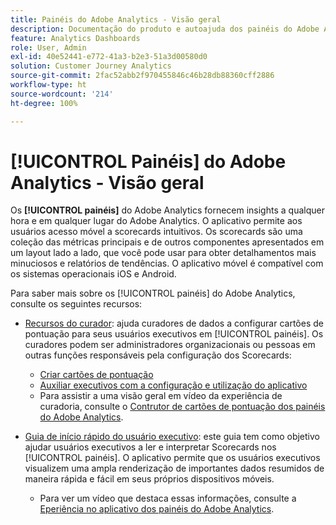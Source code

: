 ```yaml
---
title: Painéis do Adobe Analytics - Visão geral
description: Documentação do produto e autoajuda dos painéis do Adobe Analytics
feature: Analytics Dashboards
role: User, Admin
exl-id: 40e52441-e772-41a3-b2e3-51a3d00580d0
solution: Customer Journey Analytics
source-git-commit: 2fac52abb2f970455846c46b28db88360cff2886
workflow-type: ht
source-wordcount: '214'
ht-degree: 100%

---
```


# [!UICONTROL Painéis] do Adobe Analytics - Visão geral

Os **[!UICONTROL painéis]** do Adobe Analytics fornecem insights a qualquer hora e em qualquer lugar do Adobe Analytics. O aplicativo permite aos usuários acesso móvel a scorecards intuitivos. Os scorecards são uma coleção das métricas principais e de outros componentes apresentados em um layout lado a lado, que você pode usar para obter detalhamentos mais minuciosos e relatórios de tendências. O aplicativo móvel é compatível com os sistemas operacionais iOS e Android.

Para saber mais sobre os [!UICONTROL painéis] do Adobe Analytics, consulte os seguintes recursos:

* [Recursos do curador](/help/mobile-app/curator.md): ajuda curadores de dados a configurar cartões de pontuação para seus usuários executivos em [!UICONTROL painéis]. Os curadores podem ser administradores organizacionais ou pessoas em outras funções responsáveis pela configuração dos Scorecards:

   * [Criar cartões de pontuação](/help/mobile-app/create-scorecard.md)
   * [Auxiliar executivos com a configuração e utilização do aplicativo](/help/mobile-app/set-up-execs.md)
   * Para assistir a uma visão geral em vídeo da experiência de curadoria, consulte o [Contrutor de cartões de pontuação dos painéis do Adobe Analytics](https://experienceleague.adobe.com/docs/analytics-learn/tutorials/additional-tools/analytics-dashboards/adobe-analytics-dashboards-scorecard-builder.html?lang=pt-BR).


* [Guia de início rápido do usuário executivo](/help/mobile-app/executive.md): este guia tem como objetivo ajudar usuários executivos a ler e interpretar Scorecards nos [!UICONTROL painéis]. O aplicativo permite que os usuários executivos visualizem uma ampla renderização de importantes dados resumidos de maneira rápida e fácil em seus próprios dispositivos móveis.

   * Para ver um vídeo que destaca essas informações, consulte a [Eperiência no aplicativo dos painéis do Adobe Analytics](https://experienceleague.adobe.com/docs/analytics-learn/tutorials/additional-tools/analytics-dashboards/adobe-analytics-dashboards-in-app-experience.html?lang=pt-BR).
